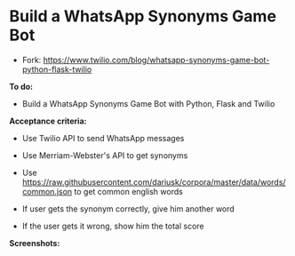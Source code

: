 # Build a WhatsApp Synonyms Game Bot

* Fork: https://www.twilio.com/blog/whatsapp-synonyms-game-bot-python-flask-twilio

**To do:**
* Build a WhatsApp Synonyms Game Bot with Python, Flask and Twilio

**Acceptance criteria:**
* Use Twilio API to send WhatsApp messages
* Use Merriam-Webster's API to get synonyms
* Use https://raw.githubusercontent.com/dariusk/corpora/master/data/words/common.json to get common english words

* If user gets the synonym correctly, give him another word
* If the user gets it wrong, show him the total score

**Screenshots:**

![]()
